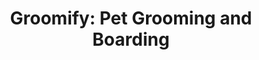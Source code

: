 ---
title: "Groomify: Pet Grooming and Boarding"
url: /jabalpur/groomify-pet-grooming-and-boarding/
shop: pet grooming
---